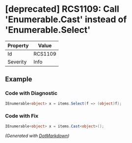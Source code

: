 # \[deprecated\] RCS1109: Call 'Enumerable\.Cast' instead of 'Enumerable\.Select'

| Property | Value   |
| -------- | ------- |
| Id       | RCS1109 |
| Severity | Info    |

## Example

### Code with Diagnostic

```csharp
IEnumerable<object> x = items.Select(f => (object)f);
```

### Code with Fix

```csharp
IEnumerable<object> x = items.Cast<object>();
```


*\(Generated with [DotMarkdown](http://github.com/JosefPihrt/DotMarkdown)\)*